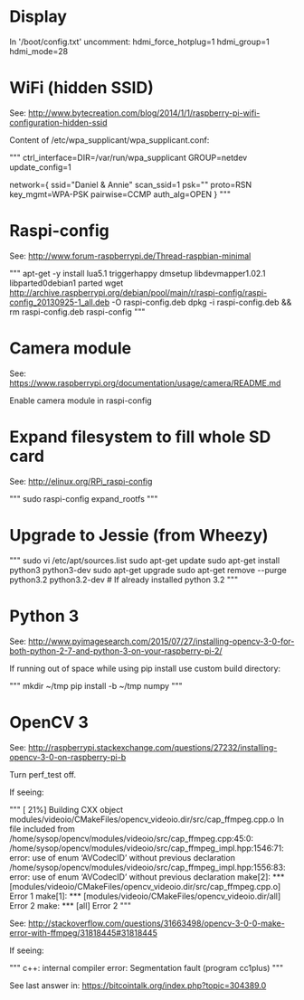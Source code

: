 Display
=======

In '/boot/config.txt' uncomment:
hdmi_force_hotplug=1
hdmi_group=1
hdmi_mode=28


WiFi (hidden SSID)
==================

See: http://www.bytecreation.com/blog/2014/1/1/raspberry-pi-wifi-configuration-hidden-ssid

Content of /etc/wpa_supplicant/wpa_supplicant.conf:

"""
ctrl_interface=DIR=/var/run/wpa_supplicant GROUP=netdev
update_config=1

network={
        ssid="Daniel & Annie"
        scan_ssid=1
        psk="<password>"
        proto=RSN
        key_mgmt=WPA-PSK
        pairwise=CCMP
        auth_alg=OPEN
}
"""

Raspi-config
============

See: http://www.forum-raspberrypi.de/Thread-raspbian-minimal

"""
apt-get -y install lua5.1 triggerhappy dmsetup libdevmapper1.02.1 libparted0debian1 parted
wget http://archive.raspberrypi.org/debian/pool/main/r/raspi-config/raspi-config_20130925-1_all.deb -O raspi-config.deb
dpkg -i raspi-config.deb && rm raspi-config.deb
raspi-config
"""

Camera module
=============

See: https://www.raspberrypi.org/documentation/usage/camera/README.md

Enable camera module in raspi-config

Expand filesystem to fill whole SD card
=======================================

See: http://elinux.org/RPi_raspi-config

"""
sudo raspi-config expand_rootfs
"""

Upgrade to Jessie (from Wheezy)
===============================

"""
sudo vi /etc/apt/sources.list
sudo apt-get update
sudo apt-get install python3 python3-dev
sudo apt-get upgrade
sudo apt-get remove --purge python3.2 python3.2-dev # If already installed python 3.2
"""

Python 3
========

See: http://www.pyimagesearch.com/2015/07/27/installing-opencv-3-0-for-both-python-2-7-and-python-3-on-your-raspberry-pi-2/

If running out of space while using pip install use custom build directory:

"""
mkdir ~/tmp
pip install -b ~/tmp numpy
"""

OpenCV 3
========

See: http://raspberrypi.stackexchange.com/questions/27232/installing-opencv-3-0-on-raspberry-pi-b

Turn perf_test off.

If seeing:

"""
[ 21%] Building CXX object modules/videoio/CMakeFiles/opencv_videoio.dir/src/cap_ffmpeg.cpp.o
In file included from /home/sysop/opencv/modules/videoio/src/cap_ffmpeg.cpp:45:0:
/home/sysop/opencv/modules/videoio/src/cap_ffmpeg_impl.hpp:1546:71: error: use of enum ‘AVCodecID’ without previous declaration
/home/sysop/opencv/modules/videoio/src/cap_ffmpeg_impl.hpp:1556:83: error: use of enum ‘AVCodecID’ without previous declaration
make[2]: *** [modules/videoio/CMakeFiles/opencv_videoio.dir/src/cap_ffmpeg.cpp.o] Error 1
make[1]: *** [modules/videoio/CMakeFiles/opencv_videoio.dir/all] Error 2
make: *** [all] Error 2
"""

See: http://stackoverflow.com/questions/31663498/opencv-3-0-0-make-error-with-ffmpeg/31818445#31818445

If seeing:

"""
c++: internal compiler error: Segmentation fault (program cc1plus)
"""

See last answer in: https://bitcointalk.org/index.php?topic=304389.0

